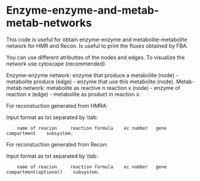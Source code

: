 # Enzyme-enzyme-and-metab-metab-networks
This code is useful for obtain enzyme-enzyme and metabolite-metabolite network for HMR and Recon.
Is useful to print the fluxes obtained by FBA.

You can use different atributtes of the nodes and edges. To visualize the network use cytoscape (recommended).

Enzyme-enzyme network: enzyme that produce a metabolite (node) - metabolite produce (edge) - enzyme that use this metabolite (node).
Metab-metab network: metabolite as reactive n reaction x (node) - enzyme of reaction x (edge) - metabolite as product in reaction x.

For reconstuction generated from HMRA:

Input format as txt separated by \tab:

        name of reacion     reaction formula    ec number   gene    compartment    subsystem.

For reconstuction generated from Recon:

Input format as txt separated by \tab:

        name of reacion     reaction formula    ec number   gene    compartment(optional)    subsystem.
